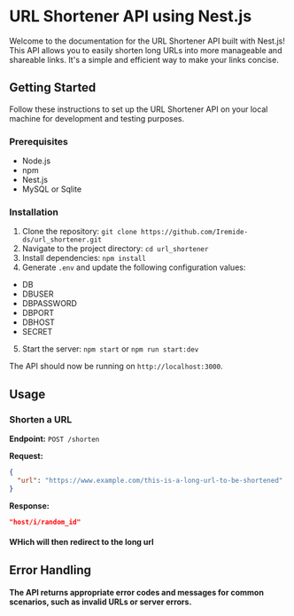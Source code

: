 # URL Shortener API using Nest.js

Welcome to the documentation for the URL Shortener API built with Nest.js! This API allows you to easily shorten long URLs into more manageable and shareable links. It's a simple and efficient way to make your links concise.

## Getting Started

Follow these instructions to set up the URL Shortener API on your local machine for development and testing purposes.

### Prerequisites

- Node.js
- npm
- Nest.js
- MySQL or Sqlite

### Installation

1. Clone the repository: `git clone https://github.com/Iremide-ds/url_shortener.git`
2. Navigate to the project directory: `cd url_shortener`
3. Install dependencies: `npm install`
4. Generate `.env` and update the following configuration values:

- DB
- DBUSER
- DBPASSWORD
- DBPORT
- DBHOST
- SECRET

5. Start the server: `npm start` or `npm run start:dev`


The API should now be running on `http://localhost:3000`.

## Usage

### Shorten a URL

**Endpoint:** `POST /shorten`

**Request:**
```json
{
  "url": "https://www.example.com/this-is-a-long-url-to-be-shortened"
}
```

**Response:**
```json
"host/i/random_id"
```
#### WHich will then redirect to the long url

## Error Handling
#### The API returns appropriate error codes and messages for common scenarios, such as invalid URLs or server errors.
